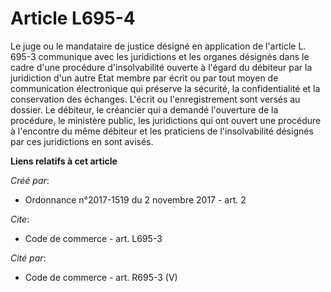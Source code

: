 # Article L695-4

Le juge ou le mandataire de justice désigné en application de l'article L. 695-3 communique avec les juridictions et les
organes désignés dans le cadre d'une procédure d'insolvabilité ouverte à l'égard du débiteur par la juridiction d'un autre
Etat membre par écrit ou par tout moyen de communication électronique qui préserve la sécurité, la confidentialité et la
conservation des échanges. L'écrit ou l'enregistrement sont versés au dossier. Le débiteur, le créancier qui a demandé
l'ouverture de la procédure, le ministère public, les juridictions qui ont ouvert une procédure à l'encontre du même débiteur
et les praticiens de l'insolvabilité désignés par ces juridictions en sont avisés.

**Liens relatifs à cet article**

_Créé par_:

  - Ordonnance n°2017-1519 du 2 novembre 2017 - art. 2

_Cite_:

  - Code de commerce - art. L695-3

_Cité par_:

  - Code de commerce - art. R695-3 (V)
